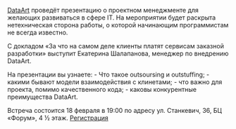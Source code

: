 [DataArt](https://vk.com/dataart) проведёт презентацию о проектном менеджменте для желающих развиваться в сфере IT. На мероприятии будет раскрыта нетехническая сторона работы, о которой начинающим программистам не всегда известно.

С докладом «За что на самом деле клиенты платят сервисам заказной разработки» выступит Екатерина Шалапанова, менеджер по внедрению DataArt.

На презентации вы узнаете: - Что такое outsoursing и outstuffing; - какими бывают модели взаимодействия с клинетами; - что важно для проекта, помимо качественного кода; - каковы конкурентные преимущества DataArt.

Встреча состоится 18 февраля в 19:00 по адресу ул. Станкевич, 36, БЦ «Форум», 4 ½ этаж. [Регистрация](https://goo.gl/9vuDiy)